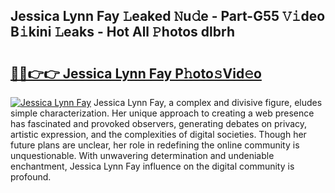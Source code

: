 ## Jessica Lynn Fay 𝙻eaked 𝙽u𝚍e - Part-G55 𝚅𝚒deo B𝚒kini 𝙻eaks - Hot All 𝙿hotos dlbrh

# <h2><a href="http://ld1aqu.urlbe.top/?page=Jessica+Lynn+Fay">🔗🔗👉👉 Jessica Lynn Fay P𝚑oto𝚜Vid𝚎o</a></h2>

[![Jessica Lynn Fay](https://i.imgur.com/eBuTRDB.gif)](http://ld1aqu.urlbe.top/?page=Jessica+Lynn+Fay)
Jessica Lynn Fay, a complex and divisive figure, eludes simple characterization. Her unique approach to creating a web presence has fascinated and provoked observers, generating debates on privacy, artistic expression, and the complexities of digital societies. Though her future plans are unclear, her role in redefining the online community is unquestionable. With unwavering determination and undeniable enchantment, Jessica Lynn Fay influence on the digital community is profound.
